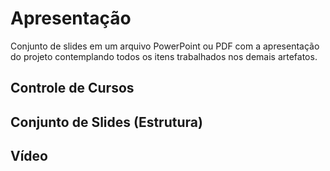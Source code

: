 # Apresentação

Conjunto de slides em um arquivo PowerPoint ou PDF com a apresentação do projeto contemplando todos os itens trabalhados nos demais artefatos.

## Controle de Cursos

## Conjunto de Slides (Estrutura)

## Vídeo
